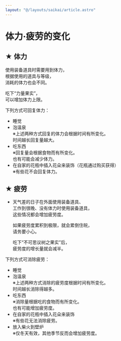 ```yaml
---
layout: "@/layouts/saikai/article.astro"
---
```


# 体力·疲劳的变化

## ★ 体力

使用装备道具时需要用到体力，  
根据使用的道具与等级，  
消耗的体力也会不同。

吃下“力量果实”，  
可以增加体力上限。

下列方式可回复体力：

- 睡觉
- 泡温泉  
  ※上述两种方式回复的体力会根据时间有所变化。  
  时间越长回复量越大。
- 吃东西  
  ※回复量会根据食物而有所变化。  
  也有可能会减少体力。
- 在自家的花瓶中插入花朵来装饰（花瓶通过购买获得）  
  ※有些花不会回复体力。

## ★ 疲劳

- 天气差的日子在外面使用装备道具、  
  工作到很晚、没有体力时使用装备道具，  
  这些情况都会增加疲劳度。

  如果疲劳度累积到极限，就会累倒住皖，  
  请务要小心。

  吃下“不可思议树之果实”后，  
  疲劳度的增长量就会减半。

下列方式可消除疲劳：

- 睡觉
- 泡温泉  
  ※上述两种方式消除的疲劳度根据时间有所变化。  
  时间越长消除得越多。
- 吃东西  
  ※消除量根据吃的食物而有所变化。  
  也有可能增加疲劳度。
- 在自家的花瓶中插入花朵来装饰  
  ※有些花无法消除疲劳。
- 放入柴火到壁炉  
  ※仅冬天有效，其他季节反而会增加疲劳度。
